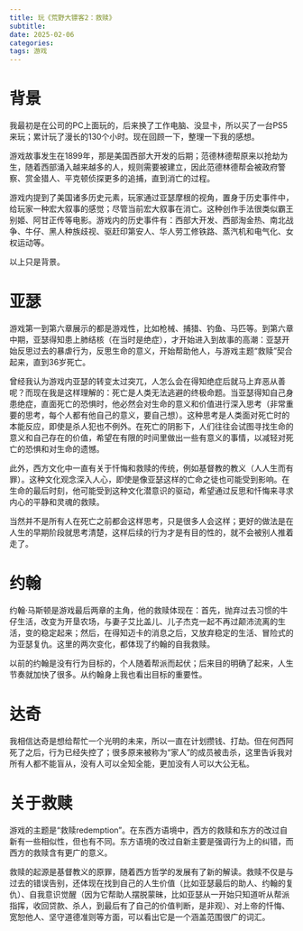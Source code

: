 ```yaml
---
title: 玩《荒野大镖客2：救赎》
subtitle: 
date: 2025-02-06
categories: 
tags: 游戏
---
```



# 背景
我最初是在公司的PC上面玩的，后来换了工作电脑、没显卡，所以买了一台PS5来玩；累计玩了漫长的130个小时。现在回顾一下，整理一下我的感想。

游戏故事发生在1899年，那是美国西部大开发的后期；范德林德帮原来以抢劫为生，随着西部涌入越来越多的人，规则需要被建立，因此范德林德帮会被政府警察、赏金猎人、平克顿侦探更多的追捕，直到消亡的过程。

游戏内提到了美国诸多历史元素，玩家通过亚瑟摩根的视角，置身于历史事件中，给玩家一种宏大叙事的感觉；尽管当前宏大叙事在消亡。这种创作手法很类似霸王别姬、阿甘正传等电影。游戏内的历史事件有：西部大开发、西部淘金热、南北战争、牛仔、黑人种族歧视、驱赶印第安人、华人劳工修铁路、蒸汽机和电气化、女权运动等。

以上只是背景。


# 亚瑟
游戏第一到第六章展示的都是游戏性，比如枪械、捕猎、钓鱼、马匹等。到第六章中期，亚瑟得知患上肺结核（在当时是绝症），才开始进入到故事的高潮：亚瑟开始反思过去的暴虐行为，反思生命的意义，开始帮助他人，与游戏主题“救赎”契合起来，直到36岁死亡。

曾经我认为游戏内亚瑟的转变太过突兀，人怎么会在得知绝症后就马上弃恶从善呢？而现在我是这样理解的：死亡是人类无法逃避的终极命题。当亚瑟得知自己身患绝症，直面死亡的恐惧时，他必然会对生命的意义和价值进行深入思考（非常重要的思考，每个人都有他自己的意义，要自己想）。这种思考是人类面对死亡时的本能反应，即使是杀人犯也不例外。在死亡的阴影下，人们往往会试图寻找生命的意义和自己存在的价值，希望在有限的时间里做出一些有意义的事情，以减轻对死亡的恐惧和对生命的遗憾。

此外，西方文化中一直有关于忏悔和救赎的传统，例如基督教的教义（人人生而有罪）。这种文化观念深入人心，即使是像亚瑟这样的亡命之徒也可能受到影响。在生命的最后时刻，他可能受到这种文化潜意识的驱动，希望通过反思和忏悔来寻求内心的平静和灵魂的救赎。

当然并不是所有人在死亡之前都会这样思考，只是很多人会这样；更好的做法是在人生的早期阶段就思考清楚，这样后续的行为才是有目的性的，就不会被别人推着走了。


# 约翰
约翰·马斯顿是游戏最后两章的主角，他的救赎体现在：首先，抛弃过去习惯的牛仔生活，改变为开垦农场，与妻子艾比盖儿、儿子杰克一起不再过颠沛流离的生活，变的稳定起来；然后，在得知迈卡的消息之后，又放弃稳定的生活、冒险式的为亚瑟复仇。这里的两次变化，都体现了约翰的自我救赎。

以前的约翰是没有行为目标的，个人随着帮派而起伏；后来目的明确了起来，人生节奏就加快了很多。从约翰身上我也看出目标的重要性。


# 达奇
我相信达奇是想给帮忙一个光明的未来，所以一直在计划攒钱、打劫。但在何西阿死了之后，行为已经失控了；很多原来被称为“家人”的成员被击杀，这里告诉我对所有人都不能盲从，没有人可以全知全能，更加没有人可以大公无私。


# 关于救赎
游戏的主题是“救赎redemption”。在东西方语境中，西方的救赎和东方的改过自新有一些相似性，但也有不同。东方语境的改过自新主要是强调行为上的纠错，而西方的救赎含有更广的意义。

救赎的起源是基督教义的原罪，随着西方哲学的发展有了新的解读。救赎不仅是与过去的错误告别，还体现在找到自己的人生价值（比如亚瑟最后的助人、约翰的复仇）、自我意识觉醒（因为它帮助人摆脱蒙昧，比如亚瑟从一开始只知道听从帮派指挥，收回贷款、杀人，到最后有了自己的价值判断，是非观）、对上帝的忏悔、宽恕他人、坚守道德准则等方面，可以看出它是一个涵盖范围很广的词汇。
